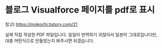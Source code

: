 
# 블로그 Visualforce 페이지를 pdf로 표시
참고) https://mokochi.tistory.com/21

실제 직접 작성한 PDF 파일입니다.
일일이 번역하기 귀찮아서 일본어 그대로입니다만, 대충 어떤식으로 만들었는지 봐주시면 되겠습니다.

